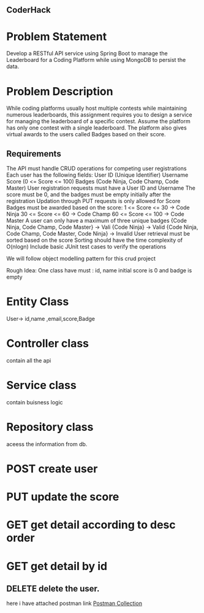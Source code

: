 ## CoderHack
# Problem Statement
Develop a RESTful API service using Spring Boot to manage the Leaderboard for a Coding Platform while using MongoDB to persist the data.
# Problem Description
While coding platforms usually host multiple contests while maintaining numerous leaderboards, this assignment requires you to design a service for managing the leaderboard of a specific contest. Assume the platform has only one contest with a single leaderboard. The platform also gives virtual awards to the users called Badges based on their score.

## Requirements
The API must handle CRUD operations for competing user registrations
Each user has the following fields: 
User ID (Unique Identifier)
Username
Score (0 <= Score <= 100)
Badges (Code Ninja, Code Champ, Code Master)
User registration requests must have a User ID and Username
The score must be 0, and the badges must be empty initially after the registration
Updation through PUT requests is only allowed for Score
Badges must be awarded based on the score:
1 <= Score <= 30 -> Code Ninja
30 <= Score <= 60 -> Code Champ
60 <= Score <= 100 -> Code Master
A user can only have a maximum of three unique badges
{Code Ninja, Code Champ, Code Master} -> Vali
{Code Ninja} -> Valid
{Code Ninja, Code Champ, Code Master, Code Ninja} -> Invalid
User retrieval must be sorted based on the score
Sorting should have the time complexity of O(nlogn)
Include basic JUnit test cases to verify the operations


We will follow object modelling pattern for this crud project

Rough Idea:
One class have must : id, name
initial score is 0 and badge is empty

# Entity Class 
User-> id,name ,email,score,Badge
# Controller class
contain all the api

# Service class 
contain buisness logic

# Repository class
aceess the information from db.

# POST create user
# PUT update the score
# GET get detail according to desc order
# GET get detail by id 
## DELETE delete the user.

here i have attached postman link
[Postman Collection ](https://winter-flare-851632.postman.co/workspace/kajal~ed0bd169-879d-4182-a30e-8d7e212ef617/request/15511430-9fd1d636-4a70-4911-a658-a4180ea70268)





